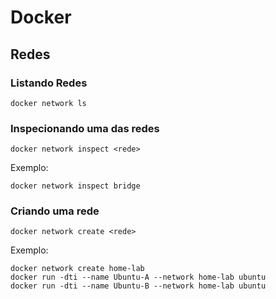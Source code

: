 # Docker

## Redes

### Listando Redes

```
docker network ls
```

### Inspecionando uma das redes

```
docker network inspect <rede>
```

Exemplo:

```
docker network inspect bridge
```

### Criando uma rede

```
docker network create <rede>
```

Exemplo:

```
docker network create home-lab
docker run -dti --name Ubuntu-A --network home-lab ubuntu
docker run -dti --name Ubuntu-B --network home-lab ubuntu
```

 
